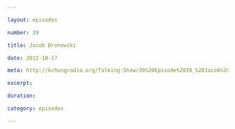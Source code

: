 ```yaml
---

layout: episodes

number: 39

title: Jacob Bronowski

date: 2012-10-17

meta: http://kchungradio.org/Talking-Show/39%20Episode%2039_%20Jacob%20Bronowski.mp3

excerpt: 

duration: 

category: episodes

---
```


